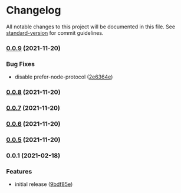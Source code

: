 # Changelog

All notable changes to this project will be documented in this file. See [standard-version](https://github.com/conventional-changelog/standard-version) for commit guidelines.

### [0.0.9](https://github.com/fredrikkadolfsson/true-sort/compare/v0.0.8...v0.0.9) (2021-11-20)


### Bug Fixes

* disable prefer-node-protocol ([2e6364e](https://github.com/fredrikkadolfsson/true-sort/commit/2e6364e1859d8f80fc2ca5b64f2eb4462036e58a))

### [0.0.8](https://github.com/fredrikkadolfsson/true-sort/compare/v0.0.7...v0.0.8) (2021-11-20)

### [0.0.7](https://github.com/fredrikkadolfsson/true-sort/compare/v0.0.6...v0.0.7) (2021-11-20)

### [0.0.6](https://github.com/fredrikkadolfsson/true-sort/compare/v0.0.5...v0.0.6) (2021-11-20)

### [0.0.5](https://github.com/fredrikkadolfsson/true-sort/compare/v0.0.1...v0.0.5) (2021-11-20)

### 0.0.1 (2021-02-18)


### Features

* initial release ([9bdf85e](https://github.com/fredrikkadolfsson/true-sort/commit/9bdf85e921a1db3ee166e0d14144646194faf299))
